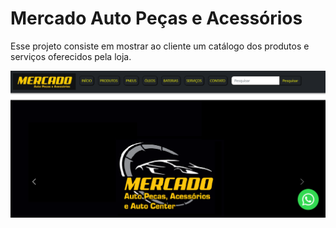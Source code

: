 # Mercado Auto Peças e Acessórios

Esse projeto consiste em mostrar ao cliente um catálogo dos produtos e serviços oferecidos pela loja.

![Logo](https://github.com/PedroBassi23/MercadoBootstrap/blob/main/Imagens/Readme.png?raw=true)
